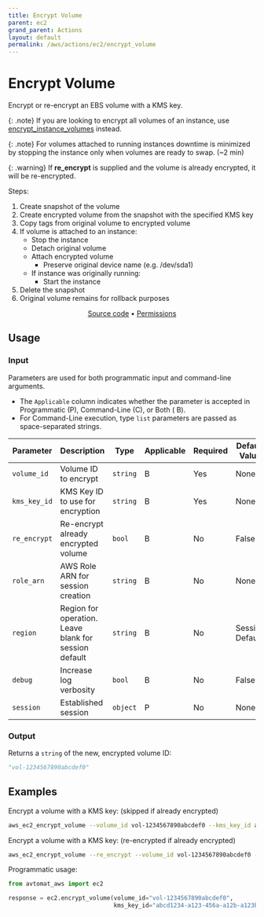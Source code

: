 ```yaml
---
title: Encrypt Volume
parent: ec2
grand_parent: Actions
layout: default
permalink: /aws/actions/ec2/encrypt_volume
---
```


# Encrypt Volume

Encrypt or re-encrypt an EBS volume with a KMS key.<br/>

{: .note}
If you are looking to encrypt all volumes of an instance, use <a href="encrypt_instance_volumes.md">encrypt_instance_volumes</a> instead.

{: .note}
For volumes attached to running instances downtime is minimized by stopping the instance only when volumes are ready to swap. (~2 min)

{: .warning}
If <b>re_encrypt</b> is supplied and the volume is already encrypted, it will be re-encrypted.

Steps:

1. Create snapshot of the volume
2. Create encrypted volume from the snapshot with the specified KMS key
3. Copy tags from original volume to encrypted volume
4. If volume is attached to an instance:
    - Stop the instance
    - Detach original volume
    - Attach encrypted volume
        - Preserve original device name (e.g. /dev/sda1)
    - If instance was originally running:
        - Start the instance
5. Delete the snapshot
6. Original volume remains for rollback purposes

<p align="center">
   <a href="https://github.com/avtomat-hub/avtomat-aws/tree/main/avtomat_aws/ec2/encrypt_volume.py">Source code</a> •
   <a href="/aws/permissions/ec2/encrypt_volume">Permissions</a>
</p>

## Usage

### Input

Parameters are used for both programmatic input and command-line arguments.<br/>

- The `Applicable` column indicates whether the parameter is accepted in Programmatic (P), Command-Line (C), or Both (
  B).<br/>
- For Command-Line execution, type `list` parameters are passed as space-separated strings.

| Parameter    | Description                                           | Type     | Applicable | Required | Default Value   |
|--------------|-------------------------------------------------------|----------|------------|----------|-----------------|
| `volume_id`  | Volume ID to encrypt                                  | `string` | B          | Yes      | None            |
| `kms_key_id` | KMS Key ID to use for encryption                      | `string` | B          | Yes      | None            |
| `re_encrypt` | Re-encrypt already encrypted volume                   | `bool`   | B          | No       | False           |
| `role_arn`   | AWS Role ARN for session creation                     | `string` | B          | No       | None            |
| `region`     | Region for operation. Leave blank for session default | `string` | B          | No       | Session Default |
| `debug`      | Increase log verbosity                                | `bool`   | B          | No       | False           |
| `session`    | Established session                                   | `object` | P          | No       | None            |                           |

### Output

Returns a `string` of the new, encrypted volume ID:

```python
"vol-1234567890abcdef0"
```

## Examples

Encrypt a volume with a KMS key: (skipped if already encrypted)

```bash
aws_ec2_encrypt_volume --volume_id vol-1234567890abcdef0 --kms_key_id abcd1234-a123-456a-a12b-a123b4cd56ef
```

Encrypt a volume with a KMS key: (re-encrypted if already encrypted)

```bash
aws_ec2_encrypt_volume --re_encrypt --volume_id vol-1234567890abcdef0 --kms_key_id abcd1234-a123-456a-a12b-a123b4cd56ef
```

Programmatic usage:

```python
from avtomat_aws import ec2

response = ec2.encrypt_volume(volume_id="vol-1234567890abcdef0",
                              kms_key_id="abcd1234-a123-456a-a12b-a123b4cd56ef")
```
